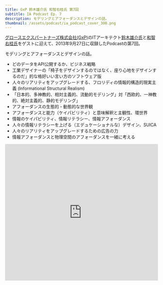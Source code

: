 ```yaml
---
title: GxP 鈴木雄介氏 和智右桂氏 第7回
subtitle: IA Podcast Ep. 7
description: モデリングとアフォーダンスとデザインの話。
thumbnail: /assets/podcast/ia_podcast_cover_300.png
---
```


[グロースエクスパートナーズ株式会社(GxP)](http://www.gxp.co.jp/)のITアーキテクト[鈴木雄介氏](https://twitter.com/yusuke_arclamp)と[和智右桂氏](https://twitter.com/digitalsoul0124)をゲストに迎えて、2013年9月27日に収録したPodcastの第7回。

モデリングとアフォーダンスとデザインの話。

- どのデータをAPI公開するか、ビジネス戦略
- 工業デザイナーの「椅子をデザインするのではなく、座り心地をデザインするのだ」的な格好いい言い方のソフトウェア版
- 人々のリアリティをアップグレードする、フロリディの情報的構造的現実主義 (Informational Structural Realism)
- 「日本的、多神教的、相対主義的、流動的モデリング」対「西欧的、一神教的、絶対主義的、静的モデリング」
- アフォーダンスの生態的・動態的な世界観
- アフォーダンスと能力（ケイパビリティ）と意味解釈と主観性、環世界
- 情報のケイパビリティ、情報リテラシー、情報アフォーダンス
- 人々の情報リテラシーを上げる（エデュケーショナルな）デザイン、SUICA
- 人々のリアリティをアップグレードするための広告の力
- 情報アフォーダンスと物理空間のアフォーダンスを一緒に考える

<iframe width="100%" height="450" scrolling="no" frameborder="no" src="https://w.soundcloud.com/player/?url=https%3A//api.soundcloud.com/tracks/283580779&amp;auto_play=false&amp;hide_related=false&amp;show_comments=true&amp;show_user=true&amp;show_reposts=false&amp;visual=true"></iframe>
